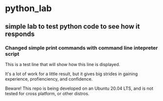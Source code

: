 # python_lab

## simple lab to test python code to see how it responds

### Changed simple print commands with command line intepreter script

This is a test line that will show how this line is displayed.

It's a lot of work for a little result, but it gives big strides in gaining experience, profienciency, and confidence.

Beware!
This repo is being developed on an Ubuntu 20.04 LTS, and is not tested for cross platform, or other distros.
